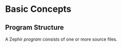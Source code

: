 # Basic Concepts

## Program Structure

A Zephir *program* consists of one or more source files.

<!-- GRAMMAR
program:
  language

language:
  top-statement-list?

top-statement-list:
-->
